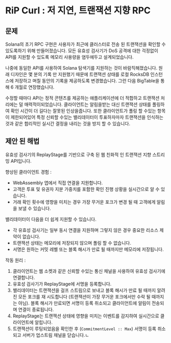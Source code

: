 # RiP Curl : 저 지연, 트랜잭션 지향 RPC

## 문제

Solana의 초기 RPC 구현은 사용자가 최근에 클러스터로 전송 된 트랜잭션을 확인할 수 있도록하기 위해 만들어졌습니다. 모든 유효성 검사기가 DoS 공격에 대한 걱정없이 API를 지원할 수 있도록 메모리 사용량을 염두에두고 설계되었습니다.

나중에 동일한 API를 사용하여 Solana 탐색기를 지원하는 것이 바람직해졌습니다. 원래 디자인은 몇 분의 기록 만 지원했기 때문에 트랜잭션 상태를 로컬 RocksDB 인스턴스에 저장하고 며칠 동안의 기록을 제공하도록 변경했습니다. 그런 다음 BigTable을 통해 6 개월로 연장했습니다.

수정할 때마다 API는 정적 콘텐츠를 제공하는 애플리케이션에 더 적합하고 트랜잭션 처리에는 덜 매력적이되었습니다. 클라이언트는 알림을받는 대신 트랜잭션 상태를 폴링하여 확인 시간이 더 길다는 잘못된 인상을줍니다. 또한 클라이언트가 폴링 할 수있는 항목이 제한되어있어 특정 신뢰할 수있는 밸리데이터이 투표하자마자 트랜잭션을 인식하는 것과 같은 합리적인 실시간 결정을 내리는 것을 방지 할 수 있습니다.

## 제안 된 해법

유효성 검사기의 ReplayStage를 기반으로 구축 된 웹 친화적 인 트랜잭션 지향 스트리밍 API입니다.

향상된 클라이언트 경험 :

- WebAssembly 앱에서 직접 연결을 지원합니다.
- 고객은 투표 및 유권자 지분 가중치를 포함한 확인 진행 상황을 실시간으로 알 수 있습니다.
- 거래 확인 횟수에 영향을 미치는 경우 가장 무거운 포크가 변경 될 때 고객에게 알림을 보낼 수 있습니다.

밸리데이터이 다음을 더 쉽게 지원할 수 있습니다.

- 각 유효성 검사기는 일부 동시 연결을 지원하며 그렇지 않은 경우 중요한 리소스 제약이 없습니다.
- 트랜잭션 상태는 메모리에 저장되지 않으며 폴링 할 수 없습니다.
- 서명은 원하는 커밋 레벨 또는 블록 해시가 만료 될 때까지만 메모리에 저장됩니다.

작동 원리 :

1. 클라이언트는 웹 소켓과 같은 신뢰할 수있는 통신 채널을 사용하여 유효성 검사기에 연결합니다.
2. 유효성 검사기가 ReplayStage에 서명을 등록합니다.
3. 밸리데이터는 트랜잭션을 걸프 스트림으로 보내고 블록 해시가 만료 될 때까지 알려진 모든 포크를 재 시도합니다 (트랜잭션이 가장 무거운 포크에서만 수락 될 때까지는 아님). 블록 해시가 만료되면 서명이 등록 취소되고 클라이언트에 알림이 전송되며 연결이 종료됩니다.
4. ReplayStage는 트랜잭션 상태에 영향을 미치는 이벤트를 감지하여 실시간으로 클라이언트에 알립니다.
5. 트랜잭션이 루팅되었음을 확인한 후 (`CommitmentLevel :: Max`) 서명이 등록 취소되고 서버가 업스트림 채널을 닫습니다.ㄴ
